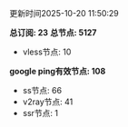 更新时间2025-10-20 11:50:29

**总订阅: 23**
**总节点: 5127**
- vless节点: 10

**google ping有效节点: 108**
- ss节点: 66
- v2ray节点: 41
- ssr节点: 1
